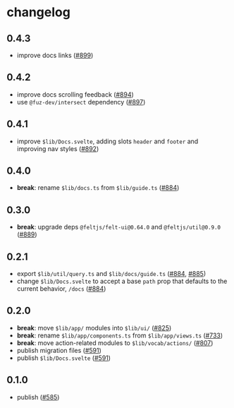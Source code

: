 # changelog

## 0.4.3

- improve docs links
  ([#899](https://github.com/feltjs/felt-server/pull/899))

## 0.4.2

- improve docs scrolling feedback
  ([#894](https://github.com/feltjs/felt-server/pull/894))
- use `@fuz-dev/intersect` dependency
  ([#897](https://github.com/feltjs/felt-server/pull/897))

## 0.4.1

- improve `$lib/Docs.svelte`, adding slots `header` and `footer` and improving nav styles
  ([#892](https://github.com/feltjs/felt-server/pull/892))

## 0.4.0

- **break**: rename `$lib/docs.ts` from `$lib/guide.ts`
  ([#884](https://github.com/feltjs/felt-server/pull/884))

## 0.3.0

- **break**: upgrade deps `@feltjs/felt-ui@0.64.0` and `@feltjs/util@0.9.0`
  ([#889](https://github.com/feltjs/felt-server/pull/889))

## 0.2.1

- export `$lib/util/query.ts` and `$lib/docs/guide.ts`
  ([#884](https://github.com/feltjs/felt-server/pull/884),
  [#885](https://github.com/feltjs/felt-server/pull/885))
- change `$lib/Docs.svelte` to accept a base `path` prop
  that defaults to the current behavior, `/docs`
  ([#884](https://github.com/feltjs/felt-server/pull/884))

## 0.2.0

- **break**: move `$lib/app/` modules into `$lib/ui/`
  ([#825](https://github.com/feltjs/felt-server/pull/825))
- **break**: rename `$lib/app/components.ts` from `$lib/app/views.ts`
  ([#733](https://github.com/feltjs/felt-server/pull/733))
- **break**: move action-related modules to `$lib/vocab/actions/`
  ([#807](https://github.com/feltjs/felt-server/pull/807))
- publish migration files
  ([#591](https://github.com/feltjs/felt-server/pull/591))
- publish `$lib/Docs.svelte`
  ([#591](https://github.com/feltjs/felt-server/pull/591))

## 0.1.0

- publish
  ([#585](https://github.com/feltjs/felt-server/pull/585))
